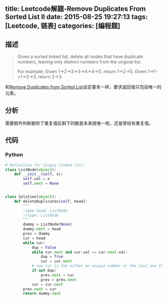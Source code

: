 title: Leetcode解题-Remove Duplicates From Sorted List II
date: 2015-08-25 19:27:13
tags: [Leetcode, 链表]
categories: [编程题]
---

## 描述
> Given a sorted linked list, delete all nodes that have duplicate numbers, leaving only distinct numbers from the original list.
>
> For example,
> Given 1->2->3->3->4->4->5, return 1->2->5.
> Given 1->1->1->2->3, return 2->3.

和[Remove Duplicates from Sorted List][1]设定基本一样，要求返回值只包括唯一的元素。

## 分析
需要额外判断删除了重复值后剩下的数是本来就唯一呢，还是曾经有重复值。

## 代码

### Python
```python
# Definition for singly-linked list.
class ListNode(object):
    def __init__(self, x):
        self.val = x
        self.next = None


class Solution(object):
    def deleteDuplicates(self, head):
        """
        :type head: ListNode
        :rtype: ListNode
        """
        dummy = ListNode(None)
        dummy.next = head
        prev = dummy
        cur = head
        while cur:
            dup = False
            while cur.next and cur.val == cur.next.val:
                dup = True
                cur = cur.next
            # now cur is the either an unique number or the last one the a sequence of duplicates
            if not dup:
                prev.next = cur
                prev = prev.next
            cur = cur.next
        prev.next = cur
        return dummy.next
```

[1]: /2015/08/25/remove-duplicates-from-sorted-list/
